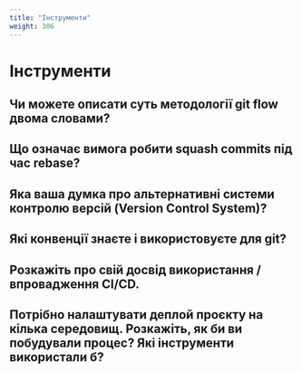 ```yaml
---
title: "Інструменти"
weight: 306
---
```


# Інструменти

## Чи можете описати суть методології git flow двома словами?

## Що означає вимога робити squash commits під час rebase?

## Яка ваша думка про альтернативні системи контролю версій (Version Control System)?

## Які конвенції знаєте і використовуєте для git?

## Розкажіть про свій досвід використання / впровадження СI/CD.

## Потрібно налаштувати деплой проєкту на кілька середовищ. Розкажіть, як би ви побудували процес? Які інструменти використали б?